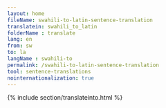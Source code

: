 ```yaml
---
layout: home
fileName: swahili-to-latin-sentence-translation
translatein: swahili_to_latin
folderName : translate
lang: en
from: sw
to: la
langName : swahili-to
permalink: /swahili-to-latin-sentence-translation
tool: sentence-translations
nointernationalization: true
---
```

{% include section/translateinto.html %}
